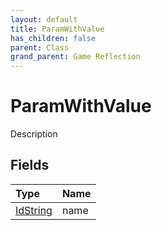 ```yaml
---
layout: default
title: ParamWithValue
has_children: false
parent: Class
grand_parent: Game Reflection
---
```

# ParamWithValue
Description 

## Fields
| Type | Name |
|:-------------|:--------------|
| [IdString](/game-reflection/components/id_string.md) | name |
